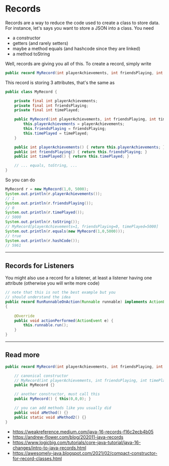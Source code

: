 # Records

Records are a way to reduce the code used to
create a class to store data. For instance, let's says
you want to store a JSON into a class. You need 

* a constructor
* getters (and rarely setters)
* maybe a method equals (and hashcode since they are linked)
* a method toString

Well, records are giving you all of this. To create a record,
simply write

```java
public record MyRecord(int playerAchievements, int friendsPlaying, int timePlayed) {}
```

This record is storing 3 attributes, that's the same as

```java
public class MyRecord {

    private final int playerAchievements;
    private final int friendsPlaying;
    private final int timePlayed;

    public MyRecord(int playerAchievements, int friendsPlaying, int timePlayed) {
        this.playerAchievements = playerAchievements;
        this.friendsPlaying = friendsPlaying;
        this.timePlayed = timePlayed;
    }

    public int playerAchievements() { return this.playerAchievements; }
    public int friendsPlaying() { return this.friendsPlaying; }
    public int timePlayed() { return this.timePlayed; }

    // ... equals, toString, ...
}
```

So you can do 

```java
MyRecord r = new MyRecord(1,0, 5000);
System.out.println(r.playerAchievements());
// 1
System.out.println(r.friendsPlaying());
// 0
System.out.println(r.timePlayed());
// 5000
System.out.println(r.toString());
// MyRecord[playerAchievements=1, friendsPlaying=0, timePlayed=5000]
System.out.println(r.equals(new MyRecord(1,0,5000)));
// true
System.out.println(r.hashCode());
// 5961
```

<hr class="sr">

## Records for Listeners

You might also use a record for a listener, at least
a listener having one attribute (otherwise you will
write more code)

```java
// note that this is not the best example but you
// should understand the idea
public record RunRunnableOnAction(Runnable runnable) implements ActionListener
{
    
    @Override
    public void actionPerformed(ActionEvent e) {
        this.runnable.run();
    }
}
```

<hr class="sl">

## Read more

```java
public record MyRecord(int playerAchievements, int friendsPlaying, int timePlayed) {

    // canonical constructor
    // MyRecord(int playerAchievements, int friendsPlaying, int timePlayed)
    public MyRecord {}

    // another constructor, must call this
    public MyRecord() { this(0,0,0); }

    // you can add methods like you usually did
    public void aMethod() {}
    public static void aMethod2() {}
}
```

* <https://weakreference.medium.com/java-16-records-f16c2ecb4b05>
* <https://andrew-flower.com/blog/202011-java-records>
* <https://www.logicbig.com/tutorials/core-java-tutorial/java-16-changes/intro-to-java-records.html>
* <https://awesomely-java.blogspot.com/2021/02/compact-constructor-for-record-classes.html>